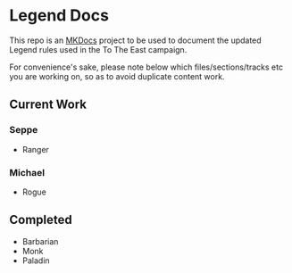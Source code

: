 # Legend Docs
This repo is an [MKDocs](http://www.mkdocs.org/) project to be used to document the updated Legend rules used in the To The East campaign.

For convenience's sake, please note below which files/sections/tracks etc you are working on, so as to avoid duplicate content work.

## Current Work

### Seppe
* Ranger

### Michael
* Rogue

## Completed
* Barbarian
* Monk
* Paladin
